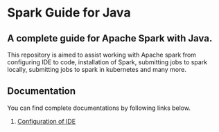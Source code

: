 # Spark Guide for Java
## A complete guide for Apache Spark with Java.
This repository is aimed to assist working with Apache spark from configuring IDE to code, installation of Spark, 
submitting jobs to spark locally, submitting jobs to spark in kubernetes and many more. 
## Documentation
You can find complete documentations by following links below.

1. [Configuration of IDE](https://github.com/hariharasudhan006/Spark-Guide-for-Java/blob/3e6fc49c2de513ee63e780de1e883a6826e9e5c9/Documentations/Configuration%20of%20IDE/configuration_of_IDE.md)

